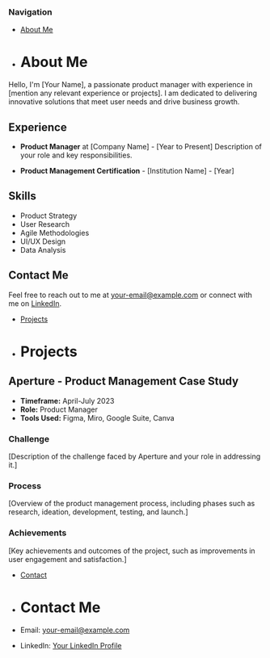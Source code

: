 ### Navigation
- [About Me](about.md)
- # About Me

Hello, I'm [Your Name], a passionate product manager with experience in [mention any relevant experience or projects]. I am dedicated to delivering innovative solutions that meet user needs and drive business growth.

## Experience

- **Product Manager** at [Company Name] - [Year to Present]
  Description of your role and key responsibilities.

- **Product Management Certification** - [Institution Name] - [Year]

## Skills

- Product Strategy
- User Research
- Agile Methodologies
- UI/UX Design
- Data Analysis

## Contact Me

Feel free to reach out to me at [your-email@example.com](mailto:your-email@example.com) or connect with me on [LinkedIn](https://www.linkedin.com/in/your-linkedin-profile).


- [Projects](projects.md)
- # Projects

## Aperture - Product Management Case Study

- **Timeframe:** April-July 2023
- **Role:** Product Manager
- **Tools Used:** Figma, Miro, Google Suite, Canva

### Challenge

[Description of the challenge faced by Aperture and your role in addressing it.]

### Process

[Overview of the product management process, including phases such as research, ideation, development, testing, and launch.]

### Achievements

[Key achievements and outcomes of the project, such as improvements in user engagement and satisfaction.]


- [Contact](contact.md)
- # Contact Me

- Email: [your-email@example.com](mailto:your-email@example.com)
- LinkedIn: [Your LinkedIn Profile](https://www.linkedin.com/in/your-linkedin-profile)

